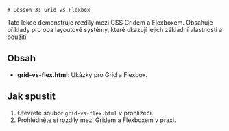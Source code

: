     # Lesson 3: Grid vs Flexbox

Tato lekce demonstruje rozdíly mezi CSS Gridem a Flexboxem. Obsahuje příklady pro oba layoutové systémy, které ukazují jejich základní vlastnosti a použití.

## Obsah

- **grid-vs-flex.html**: Ukázky pro Grid a Flexbox.

## Jak spustit

1. Otevřete soubor `grid-vs-flex.html` v prohlížeči.
2. Prohlédněte si rozdíly mezi Gridem a Flexboxem v praxi.
